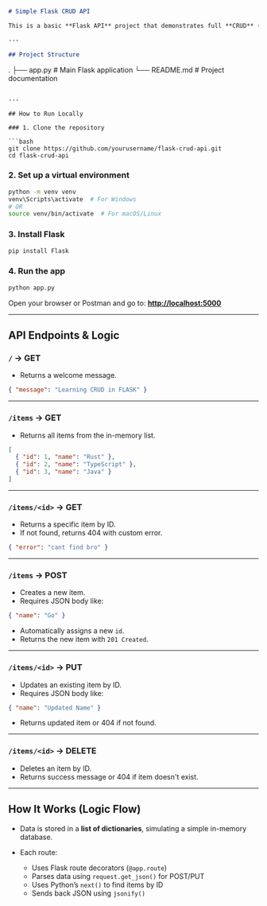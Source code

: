 ```markdown
# Simple Flask CRUD API

This is a basic **Flask API** project that demonstrates full **CRUD** (Create, Read, Update, Delete) operations using an **in-memory list**. 

---

## Project Structure

```

.
├── app.py         # Main Flask application
└── README.md      # Project documentation

````

---

## How to Run Locally

### 1. Clone the repository

```bash
git clone https://github.com/yourusername/flask-crud-api.git
cd flask-crud-api
````

### 2. Set up a virtual environment

```bash
python -m venv venv
venv\Scripts\activate  # For Windows
# OR
source venv/bin/activate  # For macOS/Linux
```

### 3. Install Flask

```bash
pip install Flask
```

### 4. Run the app

```bash
python app.py
```

Open your browser or Postman and go to:
**[http://localhost:5000](http://localhost:5000)**

---

##  API Endpoints & Logic

### `/` → **GET**

* Returns a welcome message.

```json
{ "message": "Learning CRUD in FLASK" }
```

---

### `/items` → **GET**

* Returns all items from the in-memory list.

```json
[
  { "id": 1, "name": "Rust" },
  { "id": 2, "name": "TypeScript" },
  { "id": 3, "name": "Java" }
]
```

---

### `/items/<id>` → **GET**

* Returns a specific item by ID.
* If not found, returns 404 with custom error.

```json
{ "error": "cant find bro" }
```

---

### `/items` → **POST**

* Creates a new item.
* Requires JSON body like:

```json
{ "name": "Go" }
```

* Automatically assigns a new `id`.
* Returns the new item with `201 Created`.

---

### `/items/<id>` → **PUT**

* Updates an existing item by ID.
* Requires JSON body like:

```json
{ "name": "Updated Name" }
```

* Returns updated item or 404 if not found.

---

### `/items/<id>` → **DELETE**

* Deletes an item by ID.
* Returns success message or 404 if item doesn't exist.

---

## How It Works (Logic Flow)

* Data is stored in a **list of dictionaries**, simulating a simple in-memory database.
* Each route:

  * Uses Flask route decorators (`@app.route`)
  * Parses data using `request.get_json()` for POST/PUT
  * Uses Python’s `next()` to find items by ID
  * Sends back JSON using `jsonify()`

```

